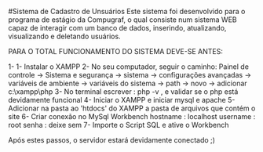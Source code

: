#Sistema de Cadastro de Unsuários
Este sistema foi desenvolvido para o programa de estágio da Compugraf, o qual consiste num sistema WEB capaz de interagir com um banco de dados, inserindo, atualizando, visualizando e deletando usuários.

PARA O TOTAL FUNCIONAMENTO DO SISTEMA DEVE-SE ANTES:

1- 1- Instalar o XAMPP
2- No seu computador, seguir o caminho: Painel de controle -> Sistema e segurança -> sistema -> configurações avançadas -> variáveis de ambiente -> variáveis do sistema -> path -> novo ->
 adicionar  c:\xampp\php
3- No terminal escrever : php -v  , e validar se o php está devidamente funcional
4- Iniciar o XAMPP e iniciar mysql e apache
5- Adicionar na pasta ao 'htdocs' do XAMPP a pasta de arquivos que contém o site
6- Criar conexão no MySql Workbench
		hostname : localhost
		username : root
  		senha : deixe sem
7- Importe o Script SQL e ative o Workbench


Após estes passos, o servidor estará devidamente conectado ;)
